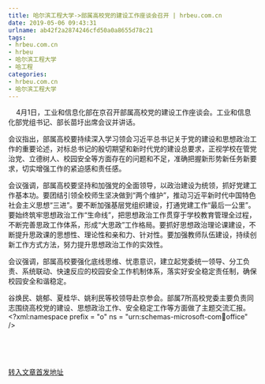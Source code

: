 ```yaml
---
title: 哈尔滨工程大学->部属高校党的建设工作座谈会召开 | hrbeu.com.cn
date: 2019-05-06 09:43:31
urlname: ab42f2a2874246cfd50a0a8655d78c21
tags: 
- hrbeu.com.cn
- hrbeu
- 哈尔滨工程大学
- 哈工程
categories:
- hrbeu.com.cn
- 哈尔滨工程大学
---
```


    4月1日，工业和信息化部在京召开部属高校党的建设工作座谈会。工业和信息化部党组书记、部长苗圩出席会议并讲话。

会议指出，部属高校要持续深入学习领会习近平总书记关于党的建设和思想政治工作的重要论述，对标总书记的殷切期望和新时代党的建设总要求，正视学校在管党治党、立德树人、校园安全等方面存在的问题和不足，准确把握新形势新任务新要求，切实增强工作的紧迫感和责任感。

会议强调，部属高校要坚持和加强党的全面领导，以政治建设为统领，抓好党建工作基本功。要团结引领全校师生坚决做到“两个维护”，推动习近平新时代中国特色社会主义思想“三进”。要不断加强基层党组织建设，打通党建工作“最后一公里”。要始终筑牢思想政治工作“生命线”，把思想政治工作贯穿于学校教育管理全过程，不断完善思政工作体系，形成“大思政”工作格局。要抓好思想政治理论课建设，不断提升思政课的思想性、理论性和亲和力、针对性。要加强教师队伍建设，持续创新工作方式方法，努力提升思想政治工作的实效性。

会议强调，部属高校要强化底线思维、忧患意识，建立起党委统一领导、分工负责、系统联动、快速反应的校园安全工作机制体系，落实好安全稳定责任制，确保校园安全和谐稳定。

谷焕民、姚郁、夏桂华、姚利民等校领导赴京参会。部属7所高校党委主要负责同志围绕高校党的建设、思想政治工作、安全稳定工作等方面做了主题交流汇报。<?xml:namespace prefix = "o" ns = "urn:schemas-microsoft-com:office:office" />

 

 

[转入文章首发地址](http://gongxue.cn/news/2019/201904/news_194980.html)